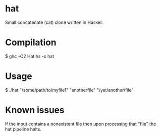 # hat
Small concatenate (cat) clone written in Haskell.

# Compilation
 $ ghc -O2 Hat.hs -o hat

# Usage
 $ ./hat "/some/path/to/myfile1" "anotherfile" "/yet/another/file"

# Known issues
If the input contains a nonexistent file then upon processing that "file" the hat pipeline halts.
